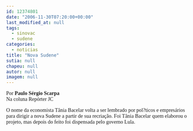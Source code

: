 ```yaml
---
id: 12374801
date: "2006-11-30T07:20:00+00:00"
last_modified_at: null
tags:
  - sinovac
  - sudene
categories:
  - noticias
title: "Nova Sudene"
sutia: null
chapeu: null
autor: null
imagem: null
---
```

<p><P><FONT face=Verdana>Por <STRONG>Paulo Sérgio Scarpa</STRONG><BR>Na coluna Repórter JC</FONT></P></p>
<p><P><FONT face=Verdana>O nome da economista Tânia Bacelar volta a ser lembrado por pol?ticos e empresários para dirigir a nova Sudene a partir de sua recriação. Foi Tânia Bacelar quem elaborou o projeto, mas depois do feito foi dispensada pelo governo Lula.</FONT></P> </p>

